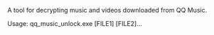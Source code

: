 A tool for decrypting music and videos downloaded from QQ Music.

Usage:
qq_music_unlock.exe [FILE1] [FILE2]...
